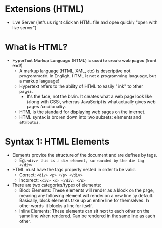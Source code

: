 # Extensions (HTML)
- Live Server (let's us right click an HTML file and open quickly "open with live server")

# What is HTML?
* HyperText Markup Language (HTML) is used to create web pages (front end!)
    - A markup language (HTML, XML, etc) is descriptive not programmatic. In Engligh, HTML is not a programming language, but a markup language!
    - Hypertext refers to the ability of HTML to easily "link" to other pages.
        - It's the face, not the brain. It creates what a web page look like (along with CSS), whereas JavaScript is what actually gives web pages functionality.
    - HTML is the standard for displaying web pages on the internet.
    - HTML syntax is broken down into two subsets: elements and attributes.

# Syntax 1: HTML Elements
- Elements provide the structure of the document and are defines by tags.
    - Eg. `<div> this is a div element, surrounded by the div tag </div>`
- HTML must have the tags properly nested in order to be valid.
    - Correct: `<div> <p> </p> </div>`
    - Incorrect: `<div> <p> </div> </p>`
- There are two categories/types of elements:
    - Block Elements: These elements will render as a block on the page, meaning any following element will render on a new line by default. Basically, block elements take up an entire line for themselves. In other words, it blocks a line for itself.
    - Inline Elements: These elements can sit next to each other on the same line when rendered. Can be rendered in the same line as each other.